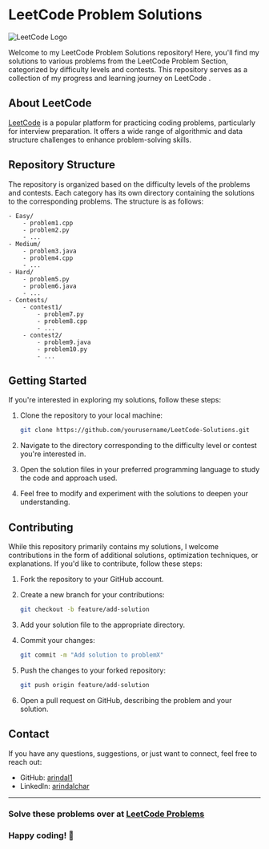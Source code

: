# LeetCode Problem Solutions

![LeetCode Logo](https://assets.leetcode.com/static_assets/public/webpack_bundles/images/logo-dark.e99485d9b.svg)

Welcome to my LeetCode Problem Solutions repository! Here, you'll find my solutions to various problems from the LeetCode Problem Section, categorized by difficulty levels and contests. This repository serves as a collection of my progress and learning journey on LeetCode .

## About LeetCode

[LeetCode](https://leetcode.com/) is a popular platform for practicing coding problems, particularly for interview preparation. It offers a wide range of algorithmic and data structure challenges to enhance problem-solving skills.

## Repository Structure

The repository is organized based on the difficulty levels of the problems and contests. Each category has its own directory containing the solutions to the corresponding problems. The structure is as follows: 

```
- Easy/
    - problem1.cpp
    - problem2.py
    - ...
- Medium/
    - problem3.java
    - problem4.cpp
    - ...
- Hard/
    - problem5.py
    - problem6.java
    - ...
- Contests/
    - contest1/
        - problem7.py
        - problem8.cpp
        - ...
    - contest2/
        - problem9.java
        - problem10.py
        - ...
```

## Getting Started

If you're interested in exploring my solutions, follow these steps:

1. Clone the repository to your local machine:

   ```bash
   git clone https://github.com/yourusername/LeetCode-Solutions.git
   ```

2. Navigate to the directory corresponding to the difficulty level or contest you're interested in.

3. Open the solution files in your preferred programming language to study the code and approach used.

4. Feel free to modify and experiment with the solutions to deepen your understanding.

## Contributing

While this repository primarily contains my solutions, I welcome contributions in the form of additional solutions, optimization techniques, or explanations. If you'd like to contribute, follow these steps:

1. Fork the repository to your GitHub account.

2. Create a new branch for your contributions:

   ```bash
   git checkout -b feature/add-solution
   ```

3. Add your solution file to the appropriate directory.

4. Commit your changes:

   ```bash
   git commit -m "Add solution to problemX"
   ```

5. Push the changes to your forked repository:

   ```bash
   git push origin feature/add-solution
   ```

6. Open a pull request on GitHub, describing the problem and your solution.

## Contact

If you have any questions, suggestions, or just want to connect, feel free to reach out:

- GitHub: [arindal1](https://github.com/arindal1)
- LinkedIn: [arindalchar](https://www.linkedin.com/in/arindalchar/)

---

### Solve these problems over at [LeetCode Problems](https://leetcode.com/problemset/algorithms/)

### Happy coding! 🚀
